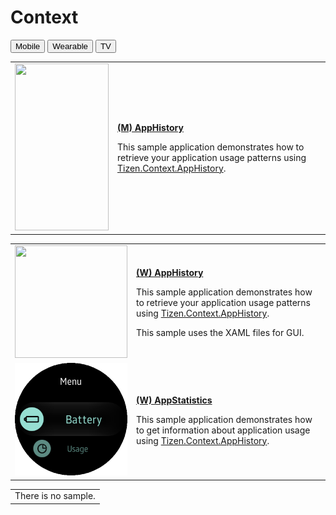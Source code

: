 # Context

<!--
For MD:
-->

<link href="../css/dotnet-samples.css" ref="stylesheet">

<!--
for TD:

<style type="text/css">
    Please copy dotnet-samples.css and paste it here
</script>
-->

<div class="sampletab">
<button class="tablinks" onclick="openProfile(event, 'Mobile')" id="defaultOpen">Mobile</button> <button class="tablinks" onclick="openProfile(event, 'Wearable')">Wearable</button> <button class="tablinks" onclick="openProfile(event, 'TV')">TV</button>
</div>

<!-- Tab content -->
<div class="tabcontent" id="Mobile">
<table>
	<tbody>
		<tr>
			<td><img alt="" height="267" src="media/m22apphistory.png" width="150"/></td>
			<td>
			<p><a href="https://github.com/Samsung/Tizen-CSharp-Samples/tree/master/Mobile/AppHistory" target="_blank"><strong>(M) AppHistory</strong></a></p>
			<p>This sample application demonstrates how to retrieve your application usage patterns using <a href="/application/dotnet/api/TizenFX/latest/api/Tizen.Context.AppHistory.html" target="_blank">Tizen.Context.AppHistory</a>.</p>
			</td>
		</tr>
	</tbody>
</table>
</div>

<div class="tabcontent" id="Wearable">
<table>
	<tbody>
		<tr>
			<td><img alt="" height="180" src="media/wfrequentlyused.png" width="180"/></td>
			<td>
			<p><a href="https://github.com/Samsung/Tizen-CSharp-Samples/tree/master/Wearable/AppHistory" target="_blank"><strong>(W) AppHistory</strong></a></p>
			<p>This sample application demonstrates how to retrieve your application usage patterns using <a href="/application/dotnet/api/TizenFX/latest/api/Tizen.Context.AppHistory.html" target="_blank">Tizen.Context.AppHistory</a>.
                        <p>This sample uses the XAML files for GUI.</p>
			</td>
		</tr>
		<tr>
			<td><img alt="" height="180" src="media/w58appstatistics.png" width="180"/></td>
			<td>
                        <p><a href="https://github.com/Samsung/Tizen-CSharp-Samples/tree/master/Wearable/AppStatistics" target="_blank"><strong>(W) AppStatistics</strong></a></p>
			<p>This sample application demonstrates how to get information about application usage using <a href="/application/dotnet/api/TizenFX/latest/api/Tizen.Context.AppHistory.html" target="_blank">Tizen.Context.AppHistory</a>.</p>
			</td>
		</tr>
	</tbody>
</table>
</div>

<div class="tabcontent" id="TV">
<table>
	<tbody>
		<tr>
			<td>There is no sample.</td>
		</tr>
	</tbody>
</table>
</div>

<!--
For MD:
-->
<script src="../js/dotnet-samples.js"></script>

<!--
for TD:

<script>
  Please copy dotnet-samples.js and paste it here
</script>
-->

